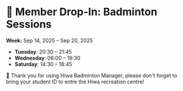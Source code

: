# 🎾 Member Drop-In: Badminton Sessions
**Week:** Sep 14, 2025 – Sep 20, 2025

- **Tuesday**: 20:30 – 21:45
- **Wednesday**: 06:00 – 19:30
- **Saturday**: 14:30 – 18:45

📣 Thank you for using Hiwa Badminton Manager, please don't forget to bring your student ID to entre the Hiwa recreation centre!
